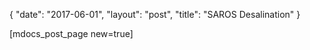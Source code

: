 {
   "date": "2017-06-01",
   "layout": "post",
   "title": "SAROS Desalination"
}

[mdocs_post_page new=true]